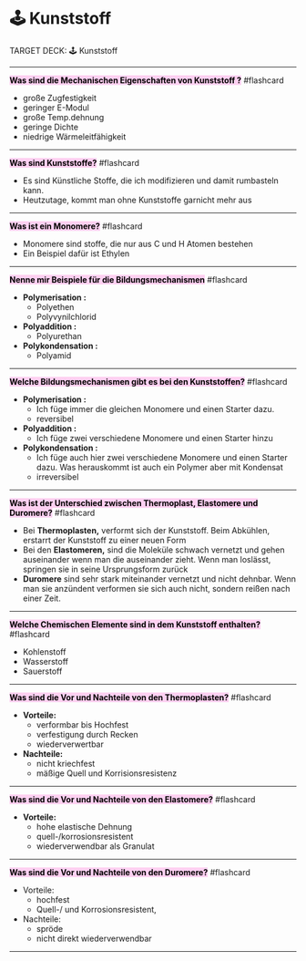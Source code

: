 # 🕹 Kunststoff
TARGET DECK: 🕹 Kunststoff

---
<mark style="background: #FFB8EBA6;">**Was sind die Mechanischen Eigenschaften von Kunststoff ?**</mark> #flashcard 
- große Zugfestigkeit 
- geringer E-Modul 
- große Temp.dehnung 
- geringe Dichte
- niedrige Wärmeleitfähigkeit
<!--ID: 1657796344964-->



---
<mark style="background: #FFB8EBA6;">**Was sind Kunststoffe?**</mark> #flashcard 
- Es sind Künstliche Stoffe, die ich modifizieren und damit rumbasteln kann.
- Heutzutage, kommt man ohne Kunststoffe garnicht mehr aus
<!--ID: 1657703248682-->

---
**<mark style="background: #FFB8EBA6;">Was ist ein Monomere?</mark>** #flashcard 
- Monomere sind stoffe, die nur aus C und H Atomen bestehen
- Ein Beispiel dafür ist Ethylen
<!--ID: 1657703716084-->

---
<mark style="background: #FFB8EBA6;">**Nenne mir Beispiele für die Bildungsmechanismen**</mark> #flashcard 
- **Polymerisation :**
	- Polyethen
	- Polyvynilchlorid
- **Polyaddition :**
	- Polyurethan
- **Polykondensation :**
	- Polyamid
<!--ID: 1661095005860-->


---

**<mark style="background: #FFB8EBA6;">Welche Bildungsmechanismen gibt es bei den Kunststoffen?</mark>** #flashcard 
- **Polymerisation :** 
	- Ich füge immer die gleichen Monomere und einen Starter dazu.
	- reversibel
- **Polyaddition :** 
	- Ich füge zwei verschiedene Monomere und einen Starter hinzu
- **Polykondensation :** 
	- Ich füge auch hier zwei verschiedene Monomere und einen Starter dazu. Was herauskommt ist auch ein Polymer aber mit Kondensat
	- irreversibel
<!--ID: 1657703732487-->

---
<mark style="background: #FFB8EBA6;">**Was ist der Unterschied zwischen Thermoplast, Elastomere und Duromere?**</mark> #flashcard 
- Bei **Thermoplasten,** verformt sich der Kunststoff. Beim Abkühlen, erstarrt der Kunststoff zu einer neuen Form
- Bei den **Elastomeren,** sind die Moleküle schwach vernetzt und gehen auseinander wenn man die auseinander zieht. Wenn man loslässt, springen sie in seine Ursprungsform zurück
- **Duromere** sind sehr stark miteinander vernetzt und nicht dehnbar. Wenn man sie anzündent verformen sie sich auch nicht, sondern reißen nach einer Zeit.
<!--ID: 1657704511564-->


---
<mark style="background: #FFB8EBA6;">**Welche Chemischen Elemente sind in dem Kunststoff enthalten?**</mark> #flashcard 
- Kohlenstoff
- Wasserstoff
- Sauerstoff
<!--ID: 1657729946416-->

---
<mark style="background: #FFB8EBA6;">**Was sind die Vor und Nachteile von den Thermoplasten?**</mark> #flashcard 
- **Vorteile:**
	- verformbar bis Hochfest
	- verfestigung durch Recken
	- wiederverwertbar
- **Nachteile:**
	- nicht kriechfest
	- mäßige Quell und Korrisionsresistenz
<!--ID: 1657730614324-->


---
<mark style="background: #FFB8EBA6;">**Was sind die Vor und Nachteile von den Elastomere?**</mark> #flashcard 
- **Vorteile:**
	- hohe elastische Dehnung 
	- quell-/korrosionsresistent 
	- wiederverwendbar als Granulat
<!--ID: 1657730669641-->



---
<mark style="background: #FFB8EBA6;">**Was sind die Vor und Nachteile von den Duromere?**</mark> #flashcard 
- Vorteile: 
	- hochfest 
	- Quell-/ und Korrosionsresistent,
- Nachteile: 
	- spröde
	- nicht direkt wiederverwendbar
<!--ID: 1657731272704-->



---


